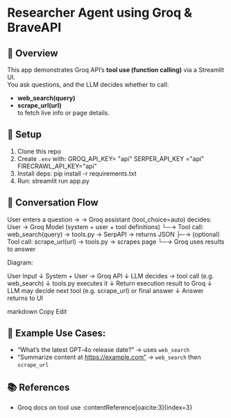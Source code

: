 # Researcher Agent using Groq & BraveAPI

## 🎯 Overview
This app demonstrates Groq API’s **tool use (function calling)** via a Streamlit UI.  
You ask questions, and the LLM decides whether to call:
- **web_search(query)**  
- **scrape_url(url)**  
to fetch live info or page details.

## 🧾 Setup
1. Clone this repo  
2. Create `.env` with:
GROQ_API_KEY= "api"
SERPER_API_KEY ="api"
FIRECRAWL_API_KEY="api"
3. Install deps:
pip install -r requirements.txt
4. Run:
streamlit run app.py

## 🧠 Conversation Flow

User enters a question → → Groq assistant (tool_choice=auto) decides:
User → Groq Model (system + user + tool definitions)
└─→ Tool call: web_search(query) → tools.py → SerpAPI → returns JSON
├─→ (optional) Tool call: scrape_url(url) → tools.py → scrapes page
└─→ Groq uses results to answer

Diagram:

User Input
↓
System + User → Groq API
↓
LLM decides → tool call (e.g. web_search)
↓
tools.py executes it
↓
Return execution result to Groq
↓
LLM may decide next tool (e.g. scrape_url) or final answer
↓
Answer returns to UI

markdown
Copy
Edit


## 🧪 Example Use Cases:
- “What’s the latest GPT‑4o release date?” → uses `web_search`
- “Summarize content at https://example.com” → `web_search` then `scrape_url`

## 📚 References
- Groq docs on tool use :contentReference[oaicite:3]{index=3}  
